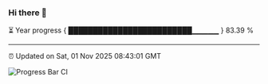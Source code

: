 ### Hi there 👋

⏳ Year progress { █████████████████████████▁▁▁▁▁ } 83.39 %

---

⏰ Updated on Sat, 01 Nov 2025 08:43:01 GMT

![Progress Bar CI](https://github.com/IshwaranRudhara/GIT-ACTION/workflows/Progress%20Bar%20CI/badge.svg)
